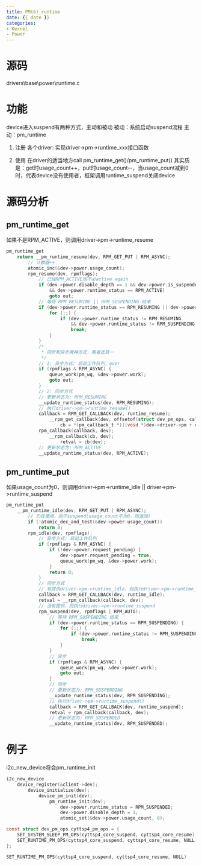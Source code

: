 ```yaml
---
title: PM(6)_runtime
date: {{ date }}
categories:
- Kernel
- Power
---
```


# 源码
drivers\base\power\runtime.c

# 功能
device进入suspend有两种方式，主动和被动
被动：系统启动suspend流程
主动：pm_runtime
<!-- more -->
1. 注册
各个driver: 实现driver->pm->runtime_xxx接口函数

2. 使用
在driver的适当地方call pm_runtime_get()/pm_runtime_put()
其实质是：get时usage_count++，put时usage_count--，当usage_count减到0时，代表device没有使用者，框架调用runtime_suspend关闭device

# 源码分析
## pm_runtime_get
如果不是RPM_ACTIVE，则调用driver->pm->runtime_resume
```c
pm_runtime_get
	return __pm_runtime_resume(dev, RPM_GET_PUT | RPM_ASYNC);
		// 计数器++
		atomic_inc(&dev->power.usage_count);
		rpm_resume(dev, rpmflags);
			// 已经RPM_ACTIVE则不必active again
			if (dev->power.disable_depth == 1 && dev->power.is_suspended
				&& dev->power.runtime_status == RPM_ACTIVE)
				goto out;
			// 等待 RPM_RESUMING || RPM_SUSPENDING 结束
			if (dev->power.runtime_status == RPM_RESUMING || dev->power.runtime_status == RPM_SUSPENDING) {
				for (;;) {
					if (dev->power.runtime_status != RPM_RESUMING
						&& dev->power.runtime_status != RPM_SUSPENDING)
						break;
				}
			}
			/*
			 * 同步和异步两种方式，两者选其一
			 */
			// 1: 异步方式: 启动工作队列，over
			if (rpmflags & RPM_ASYNC) {
				queue_work(pm_wq, &dev->power.work);
				goto out;
			}
			// 2: 同步方式
			// 更新状态为: RPM_RESUMING
			__update_runtime_status(dev, RPM_RESUMING);
			// 执行driver->pm->runtime_resume()
			callback = RPM_GET_CALLBACK(dev, runtime_resume);
				__rpm_get_callback(dev, offsetof(struct dev_pm_ops, callback))
					cb = *(pm_callback_t *)((void *)dev->driver->pm + cb_offset);
			rpm_callback(callback, dev);
				__rpm_callback(cb, dev);
					retval = cb(dev);
			// 更新状态为: RPM_ACTIVE
			__update_runtime_status(dev, RPM_ACTIVE);
```

## pm_runtime_put
如果usage_count为0，则调用driver->pm->runtime_idle || driver->pm->runtime_suspend
```c
pm_runtime_put
	__pm_runtime_idle(dev, RPM_GET_PUT | RPM_ASYNC);
		// 仍在使用，则不suspend(usage_count不为0，则返回)
		if (!atomic_dec_and_test(&dev->power.usage_count))
			return 0;
		rpm_idle(dev, rpmflags);
			// 异步方式: 启动工作队列
			if (rpmflags & RPM_ASYNC) {
				if (!dev->power.request_pending) {
					dev->power.request_pending = true;
					queue_work(pm_wq, &dev->power.work);
				}
				return 0;
			}
			// 同步方式
			// 有提供driver->pm->runtime_idle，则执行driver->pm->runtime_idle
			callback = RPM_GET_CALLBACK(dev, runtime_idle);
			retval = __rpm_callback(callback, dev);
			// 没有提供，则执行driver->pm->runtime_suspend
			rpm_suspend(dev, rpmflags | RPM_AUTO);
				// 等待 RPM_SUSPENDING 结束
				if (dev->power.runtime_status == RPM_SUSPENDING) {
					for (;;) {
						if (dev->power.runtime_status != RPM_SUSPENDING)
							break;
					}
				}
				// 异步
				if (rpmflags & RPM_ASYNC) {
					queue_work(pm_wq, &dev->power.work);
					goto out;
				}
				// 同步
				// 更新状态为: RPM_SUSPENDING
				__update_runtime_status(dev, RPM_SUSPENDING);
				// 执行driver->pm->runtime_suspend()
				callback = RPM_GET_CALLBACK(dev, runtime_suspend);
				retval = rpm_callback(callback, dev);
				// 更新状态为: RPM_SUSPENDED
				__update_runtime_status(dev, RPM_SUSPENDED);
```

# 例子
i2c_new_device将会pm_runtime_init
```c
i2c_new_device
	device_register(&client->dev);
		device_initialize(dev);
			device_pm_init(dev);
				pm_runtime_init(dev);
					dev->power.runtime_status = RPM_SUSPENDED;
					dev->power.disable_depth = 1;
					atomic_set(&dev->power.usage_count, 0);
```
```c
const struct dev_pm_ops cyttsp4_pm_ops = {
	SET_SYSTEM_SLEEP_PM_OPS(cyttsp4_core_suspend, cyttsp4_core_resume)
	SET_RUNTIME_PM_OPS(cyttsp4_core_suspend, cyttsp4_core_resume, NULL)
};

SET_RUNTIME_PM_OPS(cyttsp4_core_suspend, cyttsp4_core_resume, NULL)
```
